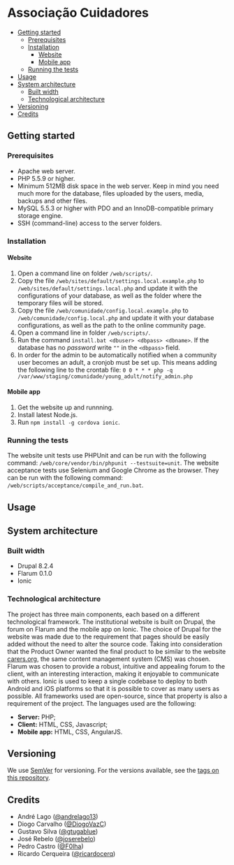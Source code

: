 # Associação Cuidadores

- [Getting started](#getting-started)
  - [Prerequisites](#prerequisites)
  - [Installation](#installation)
    - [Website](#website)
    - [Mobile app](#mobile-app)
  - [Running the tests](#running-the-tests)
- [Usage](#usage)
- [System architecture](#system-architecture)
  - [Built width](#built-width)
  - [Technological architecture](#technological-architecture)
- [Versioning](#versioning)
- [Credits](#credits)

## Getting started

### Prerequisites

- Apache web server.
- PHP 5.5.9 or higher.
- Minimum 512MB disk space in the web server. Keep in mind you need much more for the database, files uploaded by the users, media, backups and other files.
- MySQL 5.5.3 or higher with PDO and an InnoDB-compatible primary storage engine.
- SSH (command-line) access to the server folders.

### Installation

#### Website

1. Open a command line on folder `/web/scripts/`.
2. Copy the file `/web/sites/default/settings.local.example.php` to `/web/sites/default/settings.local.php` and update it with the configurations of your database, as well as the folder where the temporary files will be stored.
3. Copy the file `/web/comunidade/config.local.example.php` to `/web/comunidade/config.local.php` and update it with your database configurations, as well as the path to the online community page.
4. Open a command line in folder `/web/scripts/`.
5. Run the command `install.bat <dbuser> <dbpass> <dbname>`. If the database has no _password_ write `""` in the `<dbpass>` field.
6. In order for the admin to be automatically notified when a community user becomes an adult, a cronjob must be set up. This means adding the following line to the crontab file: `0 0 * * * php -q /var/www/staging/comunidade/young_adult/notify_admin.php`

#### Mobile app
1. Get the website up and runnning.
2. Install latest Node.js.
3. Run `npm install -g cordova ionic`.

### Running the tests
The website unit tests use PHPUnit and can be run with the following command: `/web/core/vendor/bin/phpunit --testsuite=unit`.
The website acceptance tests use Selenium and Google Chrome as the browser. They can be run with the following command: `/web/scripts/acceptance/compile_and_run.bat`.

## Usage

## System architecture

### Built width
- Drupal 8.2.4
- Flarum 0.1.0
- Ionic

### Technological architecture
The project has three main components, each based on a different technological framework. The institutional website is built on Drupal, the forum on Flarum and the mobile app on Ionic.
The choice of Drupal for the website was made due to the requirement that pages should be easily added without the need to alter the source code. Taking into consideration that the Product Owner wanted the final product to be similar to the website [carers.org](http://carers.org), the same content management system (CMS) was chosen.
Flarum was chosen to provide a robust, intuitive and appealing forum to the client, with an interesting interaction, making it enjoyable to communicate with others.
Ionic is used to keep a single codebase to deploy to both Android and iOS platforms so that it is possible to cover as many users as possible.
All frameworks used are open-source, since that property is also a requirement of the project.
The languages used are the following:
- **Server:** PHP;
- **Client:** HTML, CSS, Javascript;
- **Mobile app:** HTML, CSS, AngularJS.


## Versioning
We use [SemVer](http://semver.org/) for versioning. For the versions available, see the [tags on this repository](https://github.com/gtugablue/LDSO/tags). 

## Credits
- André Lago ([@andrelago13](https://github.com/andrelago13))
- Diogo Carvalho ([@DiogoVazC](https://github.com/DiogoVazC))
- Gustavo Silva ([@gtugablue](https://github.com/gtugablue))
- José Rebelo ([@joserebelo](https://github.com/joserebelo))
- Pedro Castro ([@F0lha](https://github.com/F0lha))
- Ricardo Cerqueira ([@ricardocerq](https://github.com/ricardocerq))
